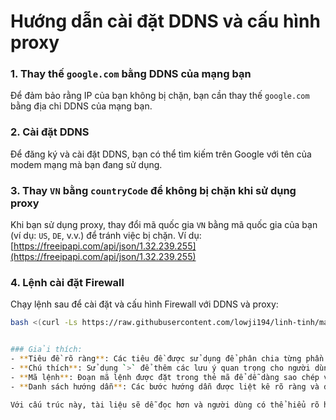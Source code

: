 # Hướng dẫn cài đặt DDNS và cấu hình proxy

### 1. Thay thế `google.com` bằng DDNS của mạng bạn
Để đảm bảo rằng IP của bạn không bị chặn, bạn cần thay thế `google.com` bằng địa chỉ DDNS của mạng bạn.

### 2. Cài đặt DDNS
Để đăng ký và cài đặt DDNS, bạn có thể tìm kiếm trên Google với tên của modem mạng mà bạn đang sử dụng.

### 3. Thay `VN` bằng `countryCode` để không bị chặn khi sử dụng proxy
Khi bạn sử dụng proxy, thay đổi mã quốc gia `VN` bằng mã quốc gia của bạn (ví dụ: `US`, `DE`, v.v.) để tránh việc bị chặn. Ví dụ: [https://freeipapi.com/api/json/1.32.239.255](https://freeipapi.com/api/json/1.32.239.255)

### 4. Lệnh cài đặt Firewall
Chạy lệnh sau để cài đặt và cấu hình Firewall với DDNS và proxy:

```bash
bash <(curl -Ls https://raw.githubusercontent.com/lowji194/linh-tinh/main/setup/setupFireWall) "google.com" "VN"


### Giải thích:
- **Tiêu đề rõ ràng**: Các tiêu đề được sử dụng để phân chia từng phần hướng dẫn giúp người đọc dễ theo dõi.
- **Chú thích**: Sử dụng `>` để thêm các lưu ý quan trọng cho người dùng.
- **Mã lệnh**: Đoạn mã lệnh được đặt trong thẻ mã để dễ dàng sao chép và thực hiện.
- **Danh sách hướng dẫn**: Các bước hướng dẫn được liệt kê rõ ràng và dễ hiểu.

Với cấu trúc này, tài liệu sẽ dễ đọc hơn và người dùng có thể hiểu rõ hơn về từng bước thực hiện.
